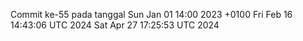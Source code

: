 Commit ke-55 pada tanggal Sun Jan 01 14:00 2023 +0100
Fri Feb 16 14:43:06 UTC 2024
Sat Apr 27 17:25:53 UTC 2024
